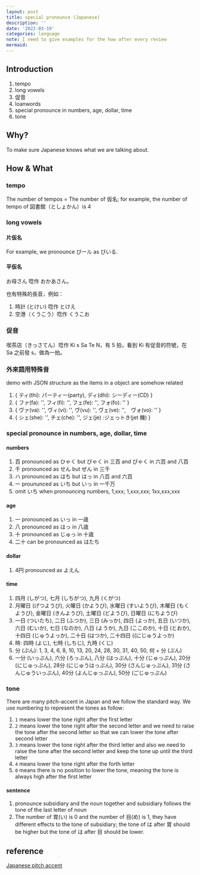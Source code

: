 ```yaml
---
layout: post
title: special pronounce (Japanese)
description: ''
date: '2022-03-19'
categories: language
note: I need to give examples for the how after every review
mermaid:
---
```


## Introduction

1. tempo
2. long vowels
3. 促音
4. loanwords
5. special pronounce in numbers, age, dollar, time
6. tone

## Why?

To make sure Japanese knows what we are talking about.

## How & What

### tempo

The number of tempos = The number of 仮名; for example, the number of tempo of 図書館（としょかん）is 4

### long vowels

#### 片仮名

For example, we pronounce びール as びいる.

#### 平仮名

お母さん 唸作 おかあさん。

也有特殊的長音，例如：

1. 時計 (とけい) 唸作 とけえ
2. 空港（くうこう）唸作 くうこお

### 促音

喫茶店（きっさてん）唸作 Ki s Sa Te N，有 5 拍，看到 Ki 有促音的符號，在 Sa 之前發 s，做為一拍。

### 外來語用特殊音

demo with JSON structure as the items in a object are somehow related

1. { ティ(thi): パーティー(party), ディ(dhi): シーディー(CD) }
2. { ファ(fa): '', フィ(fi): '', フェ(fe): '', フォ(fo): '' }
3. { ヴァ(va): '', ヴィ(vi): '', ヴ(vu): '', ヴェ(ve): '',　ヴォ(vo): '' }
4. { シェ(she): '', チェ(che): '', ジェ(je) :ジェっトき(jet 機) }

### special pronounce in numbers, age, dollar, time

#### numbers

1. 百 pronounced as ひゃく but びゃく in 三百 and ぴゃく in 六百 and 八百
2. 千 pronounced as せん but ぜん in 三千
3. ハ pronounced as はち but はっ in 八百 and 六百
4. 一 proununced as いち but いっ in 一千万
5. omit いち when pronouncing numbers, 1,xxx; 1,xxx,xxx; 1xx,xxx,xxx

#### age

1. 一 pronounced as いっ in 一歳
2. 八 pronounced as はっ in 八歳
3. 十 pronounced as じゅっ in 十歳
4. 二十 can be pronounced as はたち

#### dollar

1. 4円 pronounced as よえん

#### time

1. 四月 (しがつ), 七月 (しちがつ), 九月 (くがつ)
2. 月曜日 (げつようび), 火曜日 (かようび), 水曜日 (すいようび), 木曜日 (もくようび), 金曜日 (きんようび), 土曜日 (どようび), 日曜日 (にちようび)
3. 一日 (ついたち), 二日 (ふつか), 三日 (みっか), 四日 (よっか), 五日 (いつか), 六日 (むいか), 七日 (なのか), 八日 (ようか), 九日 (ここのか), 十日 (とおか), 十四日 (じゅうよっか), 二十日 (はつか), 二十四日 ((にじゅうよっか)
4. 時: 四時 (よじ), 七時 (しちじ), 九時 (くじ)
5. 分 (ぷん): 1, 3, 4, 6, 8, 10, 13, 20, 24, 28, 30, 31, 40, 50, 何 + 分 (ぷん)
6. 一分 (いっぷん), 六分 (ろっぷん), 八分 (はっぷん), 十分 (じゅっぷん), 20分 (にじゅっぷん), 28分 (にじゅうはっぷん), 30分 (さんじゅっぷん), 31分 (さんじゅういっぷん), 40分 (よんじゅっぷん), 50分 (ごじゅっぷん)

### tone

There are many pitch-accent in Japan and we follow the standard way. We use numbering to represent the tones as follow:

1. `1` means lower the tone right after the first letter
2. `2` means lower the tone right after the second letter and we need to raise the tone after the second letter so that we can lower the tone after second letter
3. `3` means lower the tone right after the third letter and also we need to raise the tone after the second letter and keep the tone up until the third letter
4. `4` means lower the tone right after the forth letter
5. `0` means there is no position to lower the tone, meaning the tone is always high after the first letter

#### sentence

1. pronounce subsidiary and the noun together and subsidiary follows the tone of the last letter of noun
2. The number of 胃(い) is 0 and the number of 目(め) is 1, they have different effects to the tone of subsidiary; the tone of は after 胃 should be higher but the tone of は after 目 should be lower.

## reference

[Japanese pitch accent](https://en.wikipedia.org/wiki/Japanese_pitch_accent)
